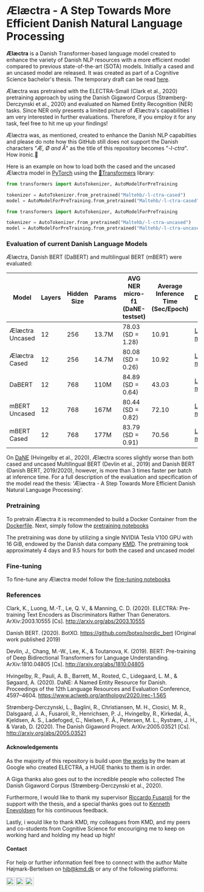 # Ælæctra - A Step Towards More Efficient Danish Natural Language Processing
**Ælæctra** is a Danish Transformer-based language model created to enhance the variety of Danish NLP resources with a more efficient model compared to previous state-of-the-art (SOTA) models. Initially a cased and an uncased model are released. It was created as part of a Cognitive Science bachelor's thesis. The temporary draft can be read [here](https://docs.google.com/document/d/1p-btta9RqE2mirWSus-ZNLcMZlEZN8j1NOjZ7VUxUlM/edit?usp=sharing).

Ælæctra was pretrained with the ELECTRA-Small (Clark et al., 2020) pretraining approach by using the Danish Gigaword Corpus (Strømberg-Derczynski et al., 2020) and evaluated on Named Entity Recognition (NER) tasks. Since NER only presents a limited picture of Ælæctra's capabilities I am very interested in further evaluations. Therefore, if you employ it for any task, feel free to hit me up your findings!

Ælæctra was, as mentioned, created to enhance the Danish NLP capabilties and please do note how this GitHub still does not support the Danish characters "*Æ, Ø and Å*" as the title of this repository becomes "*-l-ctra*". How ironic.🙂

Here is an example on how to load both the cased and the uncased Ælæctra model in [PyTorch](https://pytorch.org/) using the [🤗Transformers](https://github.com/huggingface/transformers) library:

```python
from transformers import AutoTokenizer, AutoModelForPreTraining

tokenizer = AutoTokenizer.from_pretrained("Maltehb/-l-ctra-cased")
model = AutoModelForPreTraining.from_pretrained("Maltehb/-l-ctra-cased")
```

```python
from transformers import AutoTokenizer, AutoModelForPreTraining

tokenizer = AutoTokenizer.from_pretrained("Maltehb/-l-ctra-uncased")
model = AutoModelForPreTraining.from_pretrained("Maltehb/-l-ctra-uncased")
```

### Evaluation of current Danish Language Models 

Ælæctra, Danish BERT (DaBERT) and multilingual BERT (mBERT) were evaluated:

| Model | Layers | Hidden Size | Params | AVG NER micro-f1 (DaNE-testset) | Average Inference Time (Sec/Epoch) | Download | 
| --- | --- | --- | --- | ---  | --- | --- |
| Ælæctra Uncased | 12 | 256 | 13.7M | 78.03 (SD = 1.28) | 10.91 | [Link for model](https://www.dropbox.com/s/cag7prs1nvdchqs/%C3%86l%C3%A6ctra.zip?dl=0) | 
| Ælæctra Cased | 12 | 256 | 14.7M | 80.08 (SD = 0.26) | 10.92 | [Link for model](https://www.dropbox.com/s/cag7prs1nvdchqs/%C3%86l%C3%A6ctra.zip?dl=0) | 
| DaBERT | 12 | 768 | 110M | 84.89 (SD = 0.64) | 43.03 | [Link for model](https://www.dropbox.com/s/19cjaoqvv2jicq9/danish_bert_uncased_v2.zip?dl=1) | 
| mBERT Uncased | 12 | 768 | 167M | 80.44 (SD = 0.82) | 72.10 | [Link for model](https://storage.googleapis.com/bert_models/2018_11_03/multilingual_L-12_H-768_A-12.zip) | 
| mBERT Cased | 12 | 768 | 177M | 83.79 (SD = 0.91) | 70.56 | [Link for model](https://storage.googleapis.com/bert_models/2018_11_23/multi_cased_L-12_H-768_A-12.zip) | 


On [DaNE](https://danlp.alexandra.dk/304bd159d5de/datasets/ddt.zip) (Hvingelby et al., 2020), Ælæctra scores slightly worse than both cased and uncased Multilingual BERT (Devlin et al., 2019) and Danish BERT (Danish BERT, 2019/2020), however, is more than 3 times faster per batch at inference time. For a full description of the evaluation and specification of the model read the thesis: 'Ælæctra - A Step Towards More Efficient Danish Natural Language Processing'. 

### Pretraining
To pretrain Ælæctra it is recommended to build a Docker Container from the [Dockerfile](https://github.com/MalteHB/Ælæctra/tree/master/notebooks/fine-tuning/). Next, simply follow the [pretraining notebooks](https://github.com/MalteHB/Ælæctra/tree/master/infrastructure/Dockerfile/) 

The pretraining was done by utilizing a single NVIDIA Tesla V100 GPU with 16 GiB, endowed by the Danish data company [KMD](https://www.kmd.dk/). The pretraining took approximately 4 days and 9.5 hours for both the cased and uncased model

### Fine-tuning
To fine-tune any Ælæctra model follow the [fine-tuning notebooks](https://github.com/MalteHB/Ælæctra/tree/master/notebooks/fine-tuning/)

### References
Clark, K., Luong, M.-T., Le, Q. V., & Manning, C. D. (2020). ELECTRA: Pre-training Text Encoders as Discriminators Rather Than Generators. ArXiv:2003.10555 [Cs]. http://arxiv.org/abs/2003.10555

Danish BERT. (2020). BotXO. https://github.com/botxo/nordic_bert (Original work published 2019)

Devlin, J., Chang, M.-W., Lee, K., & Toutanova, K. (2019). BERT: Pre-training of Deep Bidirectional Transformers for Language Understanding. ArXiv:1810.04805 [Cs]. http://arxiv.org/abs/1810.04805

Hvingelby, R., Pauli, A. B., Barrett, M., Rosted, C., Lidegaard, L. M., & Søgaard, A. (2020). DaNE: A Named Entity Resource for Danish. Proceedings of the 12th Language Resources and Evaluation Conference, 4597–4604. https://www.aclweb.org/anthology/2020.lrec-1.565

Strømberg-Derczynski, L., Baglini, R., Christiansen, M. H., Ciosici, M. R., Dalsgaard, J. A., Fusaroli, R., Henrichsen, P. J., Hvingelby, R., Kirkedal, A., Kjeldsen, A. S., Ladefoged, C., Nielsen, F. Å., Petersen, M. L., Rystrøm, J. H., & Varab, D. (2020). The Danish Gigaword Project. ArXiv:2005.03521 [Cs]. http://arxiv.org/abs/2005.03521


#### Acknowledgements
As the majority of this repository is build upon [the works](https://github.com/google-research/electra) by the team at Google who created ELECTRA, a HUGE thanks to them is in order. 

A Giga thanks also goes out to the incredible people who collected The Danish Gigaword Corpus (Strømberg-Derczynski et al., 2020). 

Furthermore, I would like to thank my supervisor [Riccardo Fusaroli](https://github.com/fusaroli) for the support with the thesis, and a special thanks goes out to [Kenneth Enevoldsen](https://github.com/KennethEnevoldsen) for his continuous feedback. 

Lastly, i would like to thank KMD, my colleagues from KMD, and my peers and co-students from Cognitive Science for encouriging me to keep on working hard and holding my head up high!

#### Contact

For help or further information feel free to connect with the author Malte Højmark-Bertelsen on [hjb@kmd.dk](mailto:hjb@kmd.dk?subject=[GitHub]%20Ælæctra) or any of the following platforms:

[<img align="left" alt="MalteHB | Twitter" width="22px" src="https://cdn.jsdelivr.net/npm/simple-icons@v3/icons/twitter.svg" />][twitter]
[<img align="left" alt="MalteHB | LinkedIn" width="22px" src="https://cdn.jsdelivr.net/npm/simple-icons@v3/icons/linkedin.svg" />][linkedin]
[<img align="left" alt="MalteHB | Instagram" width="22px" src="https://cdn.jsdelivr.net/npm/simple-icons@v3/icons/instagram.svg" />][instagram]

<br />

</details>

[twitter]: https://twitter.com/malteH_B
[instagram]: https://www.instagram.com/maltemusen/
[linkedin]: https://www.linkedin.com/in/malte-h%C3%B8jmark-bertelsen-9a618017b/
